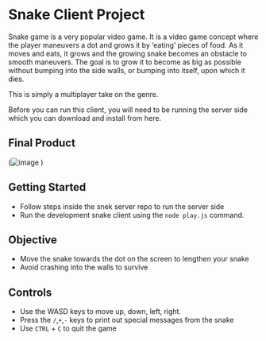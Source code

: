 # Snake Client Project

Snake game is a very popular video game. It is a video game concept where the player maneuvers a dot and grows it by ‘eating’ pieces of food. As it moves and eats, it grows and the growing snake becomes an obstacle to smooth maneuvers. The goal is to grow it to become as big as possible without bumping into the side walls, or bumping into itself, upon which it dies.

This is simply a multiplayer take on the genre.

Before you can run this client, you will need to be running the server side which you can download and install from here. 

## Final Product

(![image](https://user-images.githubusercontent.com/103899466/202766994-c6f86e89-798d-4579-86a9-47e82d5b454a.png)
)


## Getting Started

- Follow steps inside the snek server repo to run the server side
- Run the development snake client using the `node play.js` command. 

## Objective
- Move the snake towards the dot on the screen to lengthen your snake 
- Avoid crashing into the walls to survive 

## Controls
- Use the WASD keys to move up, down, left, right.
- Press the `/`,`+`,`-` keys to print out special messages from the snake
- Use `CTRL` + `C` to quit the game